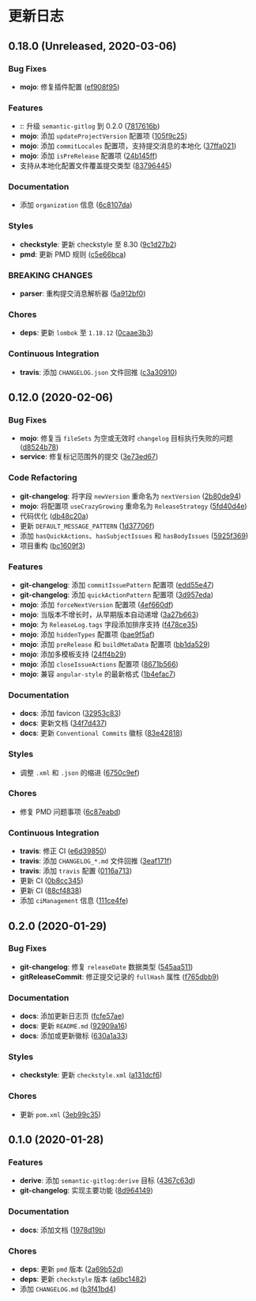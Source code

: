 # 更新日志

## 0.18.0 (Unreleased, 2020-03-06)

### Bug Fixes

- **mojo**: 修复插件配置 ([ef908f95](https://github.com/ymind/maven-semantic-gitlog/commit/ef908f95f9d41917b9b7d4bf4b15698ae4a1e952))


### Features

- **:**: 升级 `semantic-gitlog` 到 0.2.0 ([7817616b](https://github.com/ymind/maven-semantic-gitlog/commit/7817616b3d4180e5a4a37b273318a29dbbe41d3c))
- **mojo**: 添加 `updateProjectVersion` 配置项 ([105f9c25](https://github.com/ymind/maven-semantic-gitlog/commit/105f9c25bc121966b31bc3ea15ca5f3be793727e))
- **mojo**: 添加 `commitLocales` 配置项，支持提交消息的本地化 ([37ffa021](https://github.com/ymind/maven-semantic-gitlog/commit/37ffa02133cb474bdb3023b87663364eedce6154))
- **mojo**: 添加 `isPreRelease` 配置项 ([24b145ff](https://github.com/ymind/maven-semantic-gitlog/commit/24b145ff0a1c78fa1297fe0f8b933b762fe084d1))
- 支持从本地化配置文件覆盖提交类型 ([83796445](https://github.com/ymind/maven-semantic-gitlog/commit/83796445681c0c0d22b2c21c22a757301efef470))


### Documentation

- 添加 `organization` 信息 ([6c8107da](https://github.com/ymind/maven-semantic-gitlog/commit/6c8107da5d7c2ab6ec4a13e4d5e0165287ca360c))


### Styles

- **checkstyle**: 更新 checkstyle 至 8.30 ([9c1d27b2](https://github.com/ymind/maven-semantic-gitlog/commit/9c1d27b24aa6bbf7bc4a6633d098f86f506d0f9a))
- **pmd**: 更新 PMD 规则 ([c5e66bca](https://github.com/ymind/maven-semantic-gitlog/commit/c5e66bca7ad229006a30df87387269a28aa97ed9))


### BREAKING CHANGES

- **parser**: 重构提交消息解析器 ([5a912bf0](https://github.com/ymind/maven-semantic-gitlog/commit/5a912bf0b52692bc7301713dafabd71e2e7698f1))


### Chores

- **deps**: 更新 `lombok` 至 `1.18.12` ([0caae3b3](https://github.com/ymind/maven-semantic-gitlog/commit/0caae3b3b3da0d8fbb1bfd3a3b5ee9149468976f))


### Continuous Integration

- **travis**: 添加 `CHANGELOG.json` 文件回推 ([c3a30910](https://github.com/ymind/maven-semantic-gitlog/commit/c3a30910d13977960b4e24172ee1cd5c9fdf78dc))


## 0.12.0 (2020-02-06)

### Bug Fixes

- **mojo**: 修复当 `fileSets` 为空或无效时 `changelog` 目标执行失败的问题 ([d8524b78](https://github.com/ymind/maven-semantic-gitlog/commit/d8524b78ab1ee1a44581a6a809233caa06960311))
- **service**: 修复标记范围外的提交 ([3e73ed67](https://github.com/ymind/maven-semantic-gitlog/commit/3e73ed67d73d781474eddf50bfe2a170ba35ce9b))


### Code Refactoring

- **git-changelog**: 将字段 `newVersion` 重命名为 `nextVersion` ([2b80de94](https://github.com/ymind/maven-semantic-gitlog/commit/2b80de941ef1bc245a47f9a1c0920b106b847936))
- **mojo**: 将配置项 `useCrazyGrowing` 重命名为 `ReleaseStrategy` ([5fd40d4e](https://github.com/ymind/maven-semantic-gitlog/commit/5fd40d4eaa57dd9ec5bb36e5e25691e9e1874275))
- 代码优化 ([db48c20a](https://github.com/ymind/maven-semantic-gitlog/commit/db48c20abca14fce4d5610b0252b519a93214647))
- 更新 `DEFAULT_MESSAGE_PATTERN` ([1d37706f](https://github.com/ymind/maven-semantic-gitlog/commit/1d37706fb04541ef7a2738c23861f158a36ce6cc))
- 添加 `hasQuickActions`、`hasSubjectIssues` 和 `hasBodyIssues` ([5925f369](https://github.com/ymind/maven-semantic-gitlog/commit/5925f369d1e90cc3a0be8eba663eaa7c0e988d24))
- 项目重构 ([bc1609f3](https://github.com/ymind/maven-semantic-gitlog/commit/bc1609f3755c8613e02fddb57a1d674ded373d47))


### Features

- **git-changelog**: 添加 `commitIssuePattern` 配置项 ([edd55e47](https://github.com/ymind/maven-semantic-gitlog/commit/edd55e47eba382f91e3d79dbb0ff3a6b9cfea905))
- **git-changelog**: 添加 `quickActionPattern` 配置项 ([3d957eda](https://github.com/ymind/maven-semantic-gitlog/commit/3d957edab53e1f50d95cac6d3b0b19b0719efcf6))
- **mojo**: 添加 `forceNextVersion` 配置项 ([4ef660df](https://github.com/ymind/maven-semantic-gitlog/commit/4ef660df87a484458ed92c1f31eab5a4abfd4408))
- **mojo**: 当版本不增长时，从早期版本自动递增 ([3a27b663](https://github.com/ymind/maven-semantic-gitlog/commit/3a27b663dc20658afcf02eca8957b0290d50d0ee))
- **mojo**: 为 `ReleaseLog.tags` 字段添加排序支持 ([f478ce35](https://github.com/ymind/maven-semantic-gitlog/commit/f478ce3509f4cddbfb3494e6c4ca2175d1aadcea))
- **mojo**: 添加 `hiddenTypes` 配置项 ([bae9f5af](https://github.com/ymind/maven-semantic-gitlog/commit/bae9f5afaba467f599e5c8a8f4d103853c00dc8a))
- **mojo**: 添加 `preRelease` 和 `buildMetaData` 配置项 ([bb1da529](https://github.com/ymind/maven-semantic-gitlog/commit/bb1da529c03b0dd572669b127aa4ca056851245a))
- **mojo**: 添加多模板支持 ([24ff4b29](https://github.com/ymind/maven-semantic-gitlog/commit/24ff4b29d63e9fa78f5677bc067fbc9a6d5d485c))
- **mojo**: 添加 `closeIssueActions` 配置项 ([8671b566](https://github.com/ymind/maven-semantic-gitlog/commit/8671b5665f1e12a758be474d0f68b5c22fdf8371))
- **mojo**: 兼容 `angular-style` 的最新格式 ([1b4efac7](https://github.com/ymind/maven-semantic-gitlog/commit/1b4efac7649ec56f345da1c7735ed40707e4761b))


### Documentation

- **docs**: 添加 favicon ([32953c83](https://github.com/ymind/maven-semantic-gitlog/commit/32953c8327ed12f99d04a3e64acf57d0095d4bc0))
- **docs**: 更新文档 ([34f7d437](https://github.com/ymind/maven-semantic-gitlog/commit/34f7d4379fc69e0d3ba0dfc7d065a8e4c859d7d8))
- **docs**: 更新 `Conventional Commits` 徽标 ([83e42818](https://github.com/ymind/maven-semantic-gitlog/commit/83e42818c8a3693214884787144bce0e99f988d2))


### Styles

- 调整 `.xml` 和 `.json` 的缩进 ([6750c9ef](https://github.com/ymind/maven-semantic-gitlog/commit/6750c9ef5cec141c61defe3d63570b8b4a824de5))


### Chores

- 修复 PMD 问题事项 ([6c87eabd](https://github.com/ymind/maven-semantic-gitlog/commit/6c87eabd7745045ac08f7a529f304bdc5d2c54cc))


### Continuous Integration

- **travis**: 修正 CI ([e6d39850](https://github.com/ymind/maven-semantic-gitlog/commit/e6d39850936933f5f08f253ae314fa0e78ae749c))
- **travis**: 添加 `CHANGELOG_*.md` 文件回推 ([3eaf171f](https://github.com/ymind/maven-semantic-gitlog/commit/3eaf171f44e52eb174ba17ea1fb8bb99853adfb8))
- **travis**: 添加 `travis` 配置 ([0116a713](https://github.com/ymind/maven-semantic-gitlog/commit/0116a713f015f6a05532f11cca17467137dcda81))
- 更新 CI ([0b8cc345](https://github.com/ymind/maven-semantic-gitlog/commit/0b8cc345aed9454846f445206aa3fe564151b9f9))
- 更新 CI ([88cf4838](https://github.com/ymind/maven-semantic-gitlog/commit/88cf483884819310ceeb12560852fcf2b15c8905))
- 添加 `ciManagement` 信息 ([111ce4fe](https://github.com/ymind/maven-semantic-gitlog/commit/111ce4fe4e0de7464aefe070c9a20c04ae72e83f))


## 0.2.0 (2020-01-29)

### Bug Fixes

- **git-changelog**: 修复 `releaseDate` 数据类型 ([545aa511](https://github.com/ymind/maven-semantic-gitlog/commit/545aa511aefb5bbd02b78b73fa37a6f69cf6d1e7))
- **gitReleaseCommit**: 修正提交记录的 `fullHash` 属性 ([f765dbb9](https://github.com/ymind/maven-semantic-gitlog/commit/f765dbb9aeb77eb731e5b787e13bb471ad0abbdf))


### Documentation

- **docs**: 添加更新日志页 ([fcfe57ae](https://github.com/ymind/maven-semantic-gitlog/commit/fcfe57ae6ba5f79ef132446c55460af582940895))
- **docs**: 更新 `README.md` ([92909a16](https://github.com/ymind/maven-semantic-gitlog/commit/92909a164b611c242721b2ad0643f5549aabd32e))
- **docs**: 添加或更新徽标 ([630a1a33](https://github.com/ymind/maven-semantic-gitlog/commit/630a1a33adc4e76370502f0d842a2c50beeb3234))


### Styles

- **checkstyle**: 更新 `checkstyle.xml` ([a131dcf6](https://github.com/ymind/maven-semantic-gitlog/commit/a131dcf6e3b92af8048e5c7d2dc2546b86633ce2))


### Chores

- 更新 `pom.xml` ([3eb99c35](https://github.com/ymind/maven-semantic-gitlog/commit/3eb99c357e7c2736771a1081aa29f38e62f89885))


## 0.1.0 (2020-01-28)

### Features

- **derive**: 添加 `semantic-gitlog:derive` 目标 ([4367c63d](https://github.com/ymind/maven-semantic-gitlog/commit/4367c63de29e56fa40044341ac0273a622a4b6b8))
- **git-changelog**: 实现主要功能 ([8d964149](https://github.com/ymind/maven-semantic-gitlog/commit/8d9641496af9c52ef39540c32980e3732c878ca7))


### Documentation

- **docs**: 添加文档 ([1978d19b](https://github.com/ymind/maven-semantic-gitlog/commit/1978d19b1c381784153787fa6a0f5673bdab8336))


### Chores

- **deps**: 更新 `pmd` 版本 ([2a69b52d](https://github.com/ymind/maven-semantic-gitlog/commit/2a69b52d9052b60c4a515063bcb2c39d6a4f9511))
- **deps**: 更新 `checkstyle` 版本 ([a6bc1482](https://github.com/ymind/maven-semantic-gitlog/commit/a6bc148222fe161f8a5315f4378c97964df6057d))
- 添加 `CHANGELOG.md` ([b3f41bd4](https://github.com/ymind/maven-semantic-gitlog/commit/b3f41bd49b6b7d02a2ae33f7a8833524e072d590))

